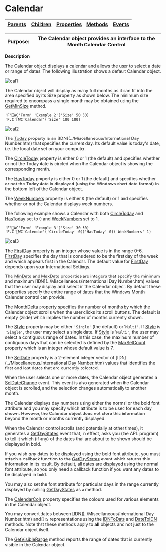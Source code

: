 




<h1 class="heading"><span class="name">Calendar</span></h1>

| [Parents](../ParentLists/Calendar.htm) | [Children](../ChildLists/Calendar.htm) | [Properties](../PropLists/Calendar.htm) | [Methods](../MethodLists/Calendar.htm) | [Events](../EventLists/Calendar.htm) |
| --- | --- | --- | --- | ---  |


| Purpose: | The Calendar object provides an interface to the Month Calendar Control |
| --- | ---  |


**Description**


The Calendar object displays a calendar and allows the user to select a date or range of dates. The following illustration shows a default Calendar object.



![cal1](../img/cal1.gif)


The Calendar object will display as many full months as it can fit into the area specified by its Size property as shown below. The minimum size required to encompass a single month may be obtained using the [GetMinSize](./getminsize.md) method.
```apl
'F'⎕WC'Form' 'Example 2'('Size' 50 50)
'F.C'⎕WC'Calendar'('Size' 100 100)
```


![cal2](../img/cal2.gif)


The [Today](./today.md) property is an [IDN](../Miscellaneous/International Day Number.htm) that specifies the current day. Its default value is today's date, i.e. the local date set on your computer.


The [CircleToday](./circletoday.md) property is either 0 or 1 (the default) and specifies whether or not the Today date is circled when the Calendar object is showing the corresponding month.


The [HasToday](./hastoday.md) property is either 0 or 1 (the default) and specifies whether or not the Today date is displayed (using the Windows short date format) in the bottom left of the Calendar object.


The [WeekNumbers](./weeknumbers.md) property is either 0 (the default) or 1 and specifies whether or not the Calendar displays week numbers.


The following example shows a Calendar with both [CircleToday](./circletoday.md) and [HasToday](./hastoday.md) set to 0 and [WeekNumbers](./weeknumbers.md) set to 1.
```apl
'F'⎕WC'Form' 'Example 3'('Size' 30 30)
'F.C'⎕WC'Calendar'('CircleToday' 0)('HasToday' 0)('WeekNumbers' 1)
```


![cal3](../img/cal3.gif)


The [FirstDay](./firstday.md) property is an integer whose value is in the range 0-6. [FirstDay](./firstday.md) specifies the day that is considered to be the first day of the week and which appears first in the Calendar. The default value for [FirstDay](./firstday.md) depends upon your International Settings.


The [MinDate](./mindate.md) and [MaxDate](./maxdate.md) properties are integers that specify the minimum and maximum [IDN](../Miscellaneous/International Day Number.htm) values that the user may display and select in the Calendar object. By default these properties specify the entire range of dates that the Windows Month Calendar control can provide.


The [MonthDelta](./monthdelta.md) property specifies the number of months by which the Calendar object scrolls when the user clicks its scroll buttons. The default is empty (zilde) which implies the number of months currently shown.


The [Style](./style.md) property may be either `'Single'` (the default) or '`Multi'`. If [Style](./style.md) is `'Single'`, the user may select a single date. If [Style](./style.md) is '`Multi'`, the user may select a contiguous range of dates. In this case, the maximum number of contiguous days that can be selected is defined by the [MaxSelCount](./maxselcount.md) property which is an integer whose default value is 7.


The [SelDate](./seldate.md) property is a 2-element integer vector of [IDN](../Miscellaneous/International Day Number.htm) values that identifies the first and last dates that are currently selected.


When the user selects one or more dates, the Calendar object generates a [SelDateChange](./seldatechange.md) event. This event is also generated when the Calendar object is scrolled, and the selection changes automatically to another month.


The Calendar displays day numbers using either the normal or the bold font attribute and you may specify which attribute is to be used for each day shown. However, the Calendar object does not store this information beyond the month or months currently displayed.


When the Calendar control scrolls (and potentially at other times), it generates a [GetDayStates](./getdaystates.md) event that, in effect, asks you (the APL program) to tell it which (if any) of the dates that are about to be shown should be displayed in bold.


If you wish *any* dates to be displayed using the bold font attribute, you must attach a callback function to the [GetDayStates](./getdaystates.md) event which returns this information in its result. By default, all dates are displayed using the normal font attribute, so you only need a callback function if you want any dates to be displayed in bold.


You may also set the font attribute for particular days in the range currently displayed by calling [GetDayStates](./getdaystates.md) as a method.


The [CalendarCols](./calendarcols.md) property specifies the colours used for various elements in the Calendar object.


You may convert dates between [IDN](../Miscellaneous/International Day Number.htm) and `⎕TS` representations using the [IDNToDate](./idntodate.md) and [DateToIDN](./datetoidn.md) methods. Note that these methods apply to **all** objects and not just to the Calendar object itself.


The [GetVisibleRange](./getvisiblerange.md) method reports the range of dates that is currently visible in the Calendar object.


